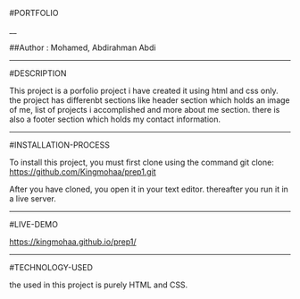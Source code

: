 #PORTFOLIO

__

##Author : Mohamed, Abdirahman Abdi
___

#DESCRIPTION

This project is a porfolio project i have created it using html and css only. the project has differenbt sections like header section which holds an image of me, list of projects i accomplished and more about me section. there is also a footer section which holds my contact information.

___
#INSTALLATION-PROCESS

To install this project, you must first clone using the command git clone: https://github.com/Kingmohaa/prep1.git

After you have cloned, you open it in your text editor. thereafter you run it in a live server.

___
#LIVE-DEMO

https://kingmohaa.github.io/prep1/

___

#TECHNOLOGY-USED

the used in this project is purely HTML and CSS.